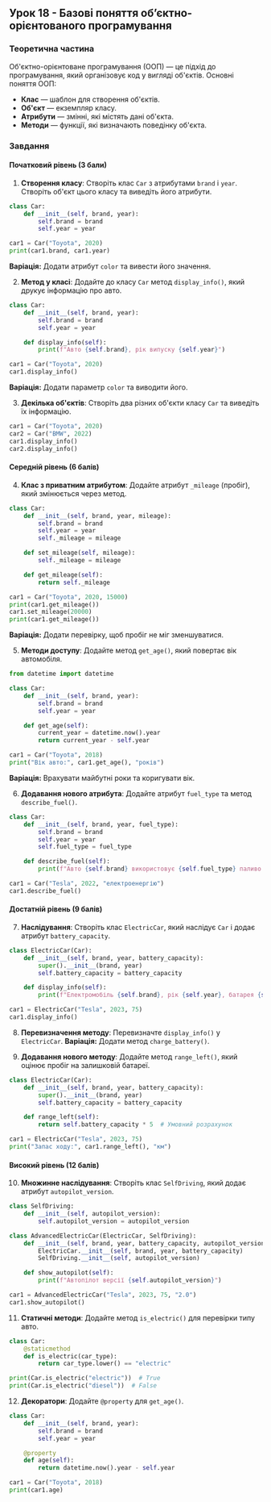 ## Урок 18 - Базові поняття об’єктно-орієнтованого програмування

### Теоретична частина
Об'єктно-орієнтоване програмування (ООП) — це підхід до програмування, який організовує код у вигляді об'єктів. Основні поняття ООП:
- **Клас** — шаблон для створення об'єктів.
- **Об'єкт** — екземпляр класу.
- **Атрибути** — змінні, які містять дані об'єкта.
- **Методи** — функції, які визначають поведінку об'єкта.

### Завдання

#### Початковий рівень (3 бали)
1. **Створення класу**: Створіть клас `Car` з атрибутами `brand` і `year`. Створіть об'єкт цього класу та виведіть його атрибути.
```python
class Car:
    def __init__(self, brand, year):
        self.brand = brand
        self.year = year

car1 = Car("Toyota", 2020)
print(car1.brand, car1.year)
```
**Варіація:** Додати атрибут `color` та вивести його значення.

2. **Метод у класі**: Додайте до класу `Car` метод `display_info()`, який друкує інформацію про авто.
```python
class Car:
    def __init__(self, brand, year):
        self.brand = brand
        self.year = year

    def display_info(self):
        print(f"Авто {self.brand}, рік випуску {self.year}")

car1 = Car("Toyota", 2020)
car1.display_info()
```
**Варіація:** Додати параметр `color` та виводити його.

3. **Декілька об'єктів**: Створіть два різних об'єкти класу `Car` та виведіть їх інформацію.
```python
car1 = Car("Toyota", 2020)
car2 = Car("BMW", 2022)
car1.display_info()
car2.display_info()
```

#### Середній рівень (6 балів)
4. **Клас з приватним атрибутом**: Додайте атрибут `_mileage` (пробіг), який змінюється через метод.
```python
class Car:
    def __init__(self, brand, year, mileage):
        self.brand = brand
        self.year = year
        self._mileage = mileage

    def set_mileage(self, mileage):
        self._mileage = mileage

    def get_mileage(self):
        return self._mileage

car1 = Car("Toyota", 2020, 15000)
print(car1.get_mileage())
car1.set_mileage(20000)
print(car1.get_mileage())
```
**Варіація:** Додати перевірку, щоб пробіг не міг зменшуватися.

5. **Методи доступу**: Додайте метод `get_age()`, який повертає вік автомобіля.
```python
from datetime import datetime

class Car:
    def __init__(self, brand, year):
        self.brand = brand
        self.year = year

    def get_age(self):
        current_year = datetime.now().year
        return current_year - self.year

car1 = Car("Toyota", 2018)
print("Вік авто:", car1.get_age(), "років")
```
**Варіація:** Врахувати майбутні роки та коригувати вік.

6. **Додавання нового атрибута**: Додайте атрибут `fuel_type` та метод `describe_fuel()`.
```python
class Car:
    def __init__(self, brand, year, fuel_type):
        self.brand = brand
        self.year = year
        self.fuel_type = fuel_type

    def describe_fuel(self):
        print(f"Авто {self.brand} використовує {self.fuel_type} паливо.")

car1 = Car("Tesla", 2022, "електроенергію")
car1.describe_fuel()
```

#### Достатній рівень (9 балів)
7. **Наслідування**: Створіть клас `ElectricCar`, який наслідує `Car` і додає атрибут `battery_capacity`.
```python
class ElectricCar(Car):
    def __init__(self, brand, year, battery_capacity):
        super().__init__(brand, year)
        self.battery_capacity = battery_capacity

    def display_info(self):
        print(f"Електромобіль {self.brand}, рік {self.year}, батарея {self.battery_capacity} кВтг")

car1 = ElectricCar("Tesla", 2023, 75)
car1.display_info()
```

8. **Перевизначення методу**: Перевизначте `display_info()` у `ElectricCar`.
**Варіація:** Додати метод `charge_battery()`.

9. **Додавання нового методу**: Додайте метод `range_left()`, який оцінює пробіг на залишковій батареї.
```python
class ElectricCar(Car):
    def __init__(self, brand, year, battery_capacity):
        super().__init__(brand, year)
        self.battery_capacity = battery_capacity

    def range_left(self):
        return self.battery_capacity * 5  # Умовний розрахунок

car1 = ElectricCar("Tesla", 2023, 75)
print("Запас ходу:", car1.range_left(), "км")
```

#### Високий рівень (12 балів)
10. **Множинне наслідування**: Створіть клас `SelfDriving`, який додає атрибут `autopilot_version`.
```python
class SelfDriving:
    def __init__(self, autopilot_version):
        self.autopilot_version = autopilot_version

class AdvancedElectricCar(ElectricCar, SelfDriving):
    def __init__(self, brand, year, battery_capacity, autopilot_version):
        ElectricCar.__init__(self, brand, year, battery_capacity)
        SelfDriving.__init__(self, autopilot_version)

    def show_autopilot(self):
        print(f"Автопілот версії {self.autopilot_version}")

car1 = AdvancedElectricCar("Tesla", 2023, 75, "2.0")
car1.show_autopilot()
```

11. **Статичні методи**: Додайте метод `is_electric()` для перевірки типу авто.
```python
class Car:
    @staticmethod
    def is_electric(car_type):
        return car_type.lower() == "electric"

print(Car.is_electric("electric"))  # True
print(Car.is_electric("diesel"))  # False
```

12. **Декоратори**: Додайте `@property` для `get_age()`.
```python
class Car:
    def __init__(self, brand, year):
        self.brand = brand
        self.year = year

    @property
    def age(self):
        return datetime.now().year - self.year

car1 = Car("Toyota", 2018)
print(car1.age)
